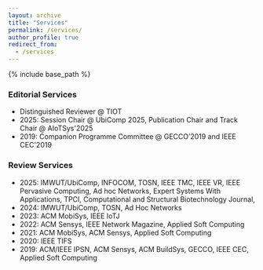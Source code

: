 ```yaml
---
layout: archive
title: "Services"
permalink: /services/
author_profile: true
redirect_from:
  - /services
---
```


{% include base_path %}
### Editorial Services
- Distinguished Reviewer @ TIOT
- 2025: Session Chair @ UbiComp 2025, Publication Chair and Track Chair @ AIoTSys'2025
- 2019: Companion Programme Committee @ GECCO’2019 and IEEE CEC'2019

### Review Services
- 2025: IMWUT/UbiComp, INFOCOM, TOSN, IEEE TMC, IEEE VR, IEEE Pervasive Computing, Ad hoc Networks, Expert Systems With Applications, TPCI, Computational and Structural Biotechnology Journal,
- 2024: IMWUT/UbiComp, TOSN, Ad Hoc Networks
- 2023: ACM MobiSys, IEEE IoTJ
- 2022: ACM Sensys, IEEE Network Magazine, Applied Soft Computing
- 2021: ACM MobiSys, ACM Sensys, Applied Soft Computing
- 2020: IEEE TIFS
- 2019: ACM/IEEE IPSN, ACM Sensys, ACM BuildSys, GECCO, IEEE CEC, Applied Soft Computing


